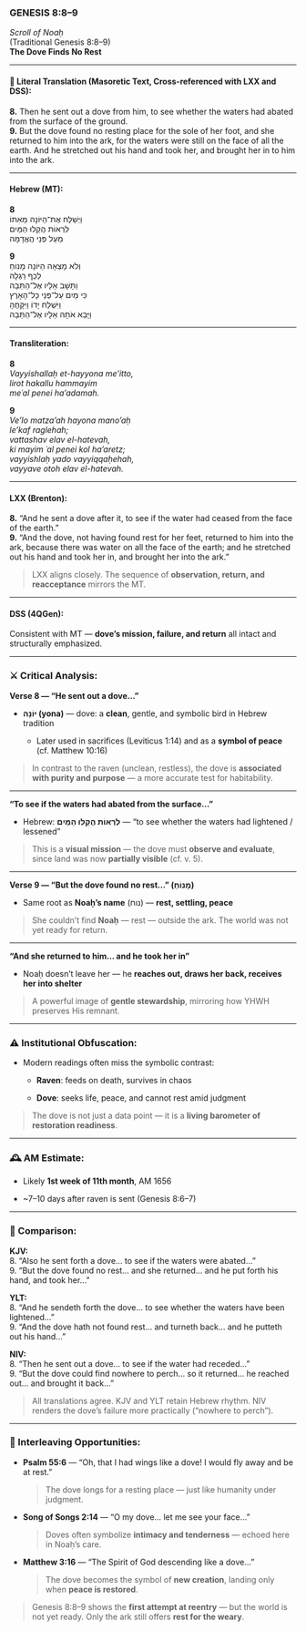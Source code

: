 ### **GENESIS 8:8–9**

_Scroll of Noaḥ_  
(Traditional Genesis 8:8–9)  
**The Dove Finds No Rest**

---

#### 📜 Literal Translation (Masoretic Text, Cross-referenced with LXX and DSS):

**8.** Then he sent out a dove from him, to see whether the waters had abated from the surface of the ground.  
**9.** But the dove found no resting place for the sole of her foot, and she returned to him into the ark, for the waters were still on the face of all the earth. And he stretched out his hand and took her, and brought her in to him into the ark.

---

#### Hebrew (MT):

**8**  
וַיְשַׁלַּח אֶת־הַיּוֹנָה מֵאִתּוֹ  
לִרְאוֹת הֲקַלּוּ הַמַּיִם  
מֵעַל פְּנֵי הֲאֲדָמָה

**9**  
וְלֹא מָצְאָה הַיּוֹנָה מָנוֹחַ  
לְכַף רַגְלָהּ  
וַתָּשָׁב אֵלָיו אֶל־הַתֵּבָה  
כִּי מַיִם עַל־פְּנֵי כָל־הָאָרֶץ  
וַיִּשְׁלַח יָדוֹ וַיִּקָּחֶהָ  
וַיָּבֵא אֹתָהּ אֵלָיו אֶל־הַתֵּבָה

---

#### Transliteration:

**8**  
_Vayyishallaḥ et-hayyona me’itto,  
lirot hakallu hammayim  
meʿal penei ha’adamah._

**9**  
_Ve’lo matza’ah hayona mano’aḥ  
le’kaf raglehah;  
vattashav elav el-hatevah,  
ki mayim ʿal penei kol ha’aretz;  
vayyishlaḥ yado vayyiqqaḥehah,  
vayyave otoh elav el-hatevah._

---

#### LXX (Brenton):

**8.** “And he sent a dove after it, to see if the water had ceased from the face of the earth.”  
**9.** “And the dove, not having found rest for her feet, returned to him into the ark, because there was water on all the face of the earth; and he stretched out his hand and took her in, and brought her into the ark.”

> LXX aligns closely. The sequence of **observation, return, and reacceptance** mirrors the MT.

---

#### DSS (4QGen):

Consistent with MT — **dove’s mission, failure, and return** all intact and structurally emphasized.

---

### ⚔️ Critical Analysis:

**Verse 8 — “He sent out a dove…”**

- **יּוֹנָה (yona)** — dove: a **clean**, gentle, and symbolic bird in Hebrew tradition
    
    - Later used in sacrifices (Leviticus 1:14) and as a **symbol of peace** (cf. Matthew 10:16)
        

> In contrast to the raven (unclean, restless), the dove is **associated with purity and purpose** — a more accurate test for habitability.

---

**“To see if the waters had abated from the surface…”**

- Hebrew: **לִרְאוֹת הֲקַלּוּ הַמַּיִם** — “to see whether the waters had lightened / lessened”
    

> This is a **visual mission** — the dove must **observe and evaluate**, since land was now **partially visible** (cf. v. 5).

---

**Verse 9 — “But the dove found no rest…” (מָנוֹחַ)**

- Same root as **Noaḥ’s name** (נוח) — **rest, settling, peace**
    

> She couldn’t find **Noaḥ** — rest — outside the ark. The world was not yet ready for return.

---

**“And she returned to him… and he took her in”**

- Noaḥ doesn’t leave her — he **reaches out, draws her back, receives her into shelter**
    

> A powerful image of **gentle stewardship**, mirroring how YHWH preserves His remnant.

---

### ⚠️ Institutional Obfuscation:

- Modern readings often miss the symbolic contrast:
    
    - **Raven**: feeds on death, survives in chaos
        
    - **Dove**: seeks life, peace, and cannot rest amid judgment
        

> The dove is not just a data point — it is a **living barometer of restoration readiness**.

---

### 🕰️ AM Estimate:

- Likely **1st week of 11th month**, AM 1656
    
- ~7–10 days after raven is sent (Genesis 8:6–7)
    

---

### 📖 Comparison:

**KJV:**  
8. “Also he sent forth a dove… to see if the waters were abated…”  
9. “But the dove found no rest… and she returned… and he put forth his hand, and took her…”

**YLT:**  
8. “And he sendeth forth the dove… to see whether the waters have been lightened…”  
9. “And the dove hath not found rest… and turneth back… and he putteth out his hand…”

**NIV:**  
8. “Then he sent out a dove… to see if the water had receded…”  
9. “But the dove could find nowhere to perch… so it returned… he reached out… and brought it back…”

> All translations agree. KJV and YLT retain Hebrew rhythm. NIV renders the dove’s failure more practically (“nowhere to perch”).

---

### 🔗 Interleaving Opportunities:

- **Psalm 55:6** — “Oh, that I had wings like a dove! I would fly away and be at rest.”
    
    > The dove longs for a resting place — just like humanity under judgment.
    
- **Song of Songs 2:14** — “O my dove… let me see your face…”
    
    > Doves often symbolize **intimacy and tenderness** — echoed here in Noaḥ’s care.
    
- **Matthew 3:16** — “The Spirit of God descending like a dove…”
    
    > The dove becomes the symbol of **new creation**, landing only when **peace is restored**.
    

> Genesis 8:8–9 shows the **first attempt at reentry** — but the world is not yet ready. Only the ark still offers **rest for the weary**.